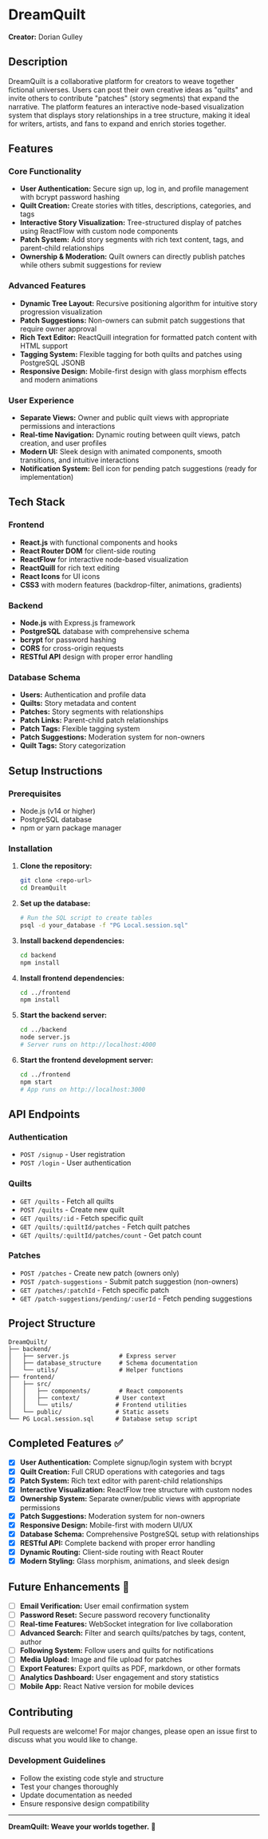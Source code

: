 # DreamQuilt

**Creator:** Dorian Gulley

## Description

DreamQuilt is a collaborative platform for creators to weave together fictional universes. Users can post their own creative ideas as "quilts" and invite others to contribute "patches" (story segments) that expand the narrative. The platform features an interactive node-based visualization system that displays story relationships in a tree structure, making it ideal for writers, artists, and fans to expand and enrich stories together.

## Features

### **Core Functionality**

- **User Authentication:** Secure sign up, log in, and profile management with bcrypt password hashing
- **Quilt Creation:** Create stories with titles, descriptions, categories, and tags
- **Interactive Story Visualization:** Tree-structured display of patches using ReactFlow with custom node components
- **Patch System:** Add story segments with rich text content, tags, and parent-child relationships
- **Ownership & Moderation:** Quilt owners can directly publish patches while others submit suggestions for review

### **Advanced Features**

- **Dynamic Tree Layout:** Recursive positioning algorithm for intuitive story progression visualization
- **Patch Suggestions:** Non-owners can submit patch suggestions that require owner approval
- **Rich Text Editor:** ReactQuill integration for formatted patch content with HTML support
- **Tagging System:** Flexible tagging for both quilts and patches using PostgreSQL JSONB
- **Responsive Design:** Mobile-first design with glass morphism effects and modern animations

### **User Experience**

- **Separate Views:** Owner and public quilt views with appropriate permissions and interactions
- **Real-time Navigation:** Dynamic routing between quilt views, patch creation, and user profiles
- **Modern UI:** Sleek design with animated components, smooth transitions, and intuitive interactions
- **Notification System:** Bell icon for pending patch suggestions (ready for implementation)

## Tech Stack

### **Frontend**

- **React.js** with functional components and hooks
- **React Router DOM** for client-side routing
- **ReactFlow** for interactive node-based visualization
- **ReactQuill** for rich text editing
- **React Icons** for UI icons
- **CSS3** with modern features (backdrop-filter, animations, gradients)

### **Backend**

- **Node.js** with Express.js framework
- **PostgreSQL** database with comprehensive schema
- **bcrypt** for password hashing
- **CORS** for cross-origin requests
- **RESTful API** design with proper error handling

### **Database Schema**

- **Users:** Authentication and profile data
- **Quilts:** Story metadata and content
- **Patches:** Story segments with relationships
- **Patch Links:** Parent-child patch relationships
- **Patch Tags:** Flexible tagging system
- **Patch Suggestions:** Moderation system for non-owners
- **Quilt Tags:** Story categorization

## Setup Instructions

### **Prerequisites**

- Node.js (v14 or higher)
- PostgreSQL database
- npm or yarn package manager

### **Installation**

1. **Clone the repository:**

   ```bash
   git clone <repo-url>
   cd DreamQuilt
   ```

2. **Set up the database:**

   ```bash
   # Run the SQL script to create tables
   psql -d your_database -f "PG Local.session.sql"
   ```

3. **Install backend dependencies:**

   ```bash
   cd backend
   npm install
   ```

4. **Install frontend dependencies:**

   ```bash
   cd ../frontend
   npm install
   ```

5. **Start the backend server:**

   ```bash
   cd ../backend
   node server.js
   # Server runs on http://localhost:4000
   ```

6. **Start the frontend development server:**
   ```bash
   cd ../frontend
   npm start
   # App runs on http://localhost:3000
   ```

## API Endpoints

### **Authentication**

- `POST /signup` - User registration
- `POST /login` - User authentication

### **Quilts**

- `GET /quilts` - Fetch all quilts
- `POST /quilts` - Create new quilt
- `GET /quilts/:id` - Fetch specific quilt
- `GET /quilts/:quiltId/patches` - Fetch quilt patches
- `GET /quilts/:quiltId/patches/count` - Get patch count

### **Patches**

- `POST /patches` - Create new patch (owners only)
- `POST /patch-suggestions` - Submit patch suggestion (non-owners)
- `GET /patches/:patchId` - Fetch specific patch
- `GET /patch-suggestions/pending/:userId` - Fetch pending suggestions

## Project Structure

```
DreamQuilt/
├── backend/
│   ├── server.js              # Express server
│   ├── database_structure     # Schema documentation
│   └── utils/                 # Helper functions
├── frontend/
│   ├── src/
│   │   ├── components/        # React components
│   │   ├── context/          # User context
│   │   └── utils/            # Frontend utilities
│   └── public/               # Static assets
└── PG Local.session.sql      # Database setup script
```

## Completed Features ✅

- [x] **User Authentication:** Complete signup/login system with bcrypt
- [x] **Quilt Creation:** Full CRUD operations with categories and tags
- [x] **Patch System:** Rich text editor with parent-child relationships
- [x] **Interactive Visualization:** ReactFlow tree structure with custom nodes
- [x] **Ownership System:** Separate owner/public views with appropriate permissions
- [x] **Patch Suggestions:** Moderation system for non-owners
- [x] **Responsive Design:** Mobile-first with modern UI/UX
- [x] **Database Schema:** Comprehensive PostgreSQL setup with relationships
- [x] **RESTful API:** Complete backend with proper error handling
- [x] **Dynamic Routing:** Client-side routing with React Router
- [x] **Modern Styling:** Glass morphism, animations, and sleek design

## Future Enhancements 🚀

- [ ] **Email Verification:** User email confirmation system
- [ ] **Password Reset:** Secure password recovery functionality
- [ ] **Real-time Features:** WebSocket integration for live collaboration
- [ ] **Advanced Search:** Filter and search quilts/patches by tags, content, author
- [ ] **Following System:** Follow users and quilts for notifications
- [ ] **Media Upload:** Image and file upload for patches
- [ ] **Export Features:** Export quilts as PDF, markdown, or other formats
- [ ] **Analytics Dashboard:** User engagement and story statistics
- [ ] **Mobile App:** React Native version for mobile devices

## Contributing

Pull requests are welcome! For major changes, please open an issue first to discuss what you would like to change.

### **Development Guidelines**

- Follow the existing code style and structure
- Test your changes thoroughly
- Update documentation as needed
- Ensure responsive design compatibility

---

**DreamQuilt: Weave your worlds together.** 🌟
